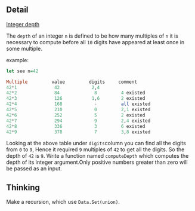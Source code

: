 ## Detail

[Integer depth](https://www.codewars.com/kata/integer-depth/train/haskell)

The `depth` of an integer `n` is defined to be how many multiples of `n` it is necessary to compute before all `10` digits have appeared at least once in some multiple. 

example:

```haskell
let see n=42

Multiple         value         digits     comment
42*1              42            2,4 
42*2              84             8         4 existed
42*3              126           1,6        2 existed
42*4              168            -         all existed
42*5              210            0         2,1 existed
42*6              252            5         2 existed
42*7              294            9         2,4 existed
42*8              336            3         6 existed 
42*9              378            7         3,8 existed
```

Looking at the above table under `digits`column you can find all the digits from `0` to `9`, Hence it required `9` multiples of `42` to get all the digits. So the depth of `42` is `9`. Write a function named `computeDepth` which computes the depth of its integer argument.Only positive numbers greater than zero will be passed as an input.

## Thinking

Make a recursion, which use `Data.Set(union)`.